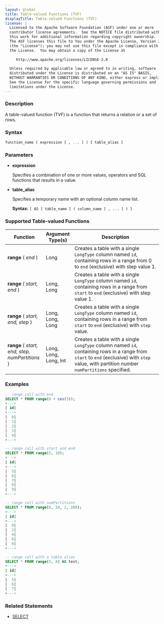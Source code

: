 ```yaml
---
layout: global
title: Table-valued Functions (TVF)
displayTitle: Table-valued Functions (TVF)
license: |
  Licensed to the Apache Software Foundation (ASF) under one or more
  contributor license agreements.  See the NOTICE file distributed with
  this work for additional information regarding copyright ownership.
  The ASF licenses this file to You under the Apache License, Version 2.0
  (the "License"); you may not use this file except in compliance with
  the License.  You may obtain a copy of the License at
 
     http://www.apache.org/licenses/LICENSE-2.0
 
  Unless required by applicable law or agreed to in writing, software
  distributed under the License is distributed on an "AS IS" BASIS,
  WITHOUT WARRANTIES OR CONDITIONS OF ANY KIND, either express or implied.
  See the License for the specific language governing permissions and
  limitations under the License.
---
```


### Description

A table-valued function (TVF) is a function that returns a relation or a set of rows.

### Syntax

```sql
function_name ( expression [ , ... ] ) [ table_alias ]
```

### Parameters

* **expression**

    Specifies a combination of one or more values, operators and SQL functions that results in a value.

* **table_alias**

    Specifies a temporary name with an optional column name list.

    **Syntax:** `[ AS ] table_name [ ( column_name [ , ... ] ) ]`

### Supported Table-valued Functions

<table class="table">
  <thead>
    <tr><th style="width:25%">Function</th><th>Argument Type(s)</th><th>Description</th></tr>
  </thead>
    <tr>
      <td><b> range </b>( <i>end</i> )</td>
      <td> Long </td>
      <td>Creates a table with a single <code>LongType</code> column named <code>id</code>, containing rows in a range from 0 to <code>end</code> (exclusive) with step value 1.</td>
    </tr>
    <tr>
      <td><b> range </b>( <i> start, end</i> )</td>
      <td> Long, Long </td>
      <td width="60%">Creates a table with a single <code>LongType</code> column named <code>id</code>, containing rows in a range from <code>start</code> to <code>end</code> (exclusive) with step value 1.</td>
    </tr>
    <tr>
      <td><b> range </b>( <i> start, end, step</i> )</td>
      <td> Long, Long, Long </td>
      <td width="60%">Creates a table with a single <code>LongType</code> column named <code>id</code>, containing rows in a range from <code>start</code> to <code>end</code> (exclusive) with <code>step</code> value.</td>
     </tr>
    <tr>
      <td><b> range </b>( <i> start, end, step, numPartitions</i> )</td>
      <td> Long, Long, Long, Int </td>
      <td width="60%">Creates a table with a single <code>LongType</code> column named <code>id</code>, containing rows in a range from <code>start</code> to <code>end</code> (exclusive) with <code>step</code> value, with partition number <code>numPartitions</code> specified. </td>
    </tr>
</table>

### Examples

```sql
-- range call with end
SELECT * FROM range(6 + cos(3));
+---+
| id|
+---+
|  0|
|  1|
|  2|
|  3|
|  4|
+---+

-- range call with start and end
SELECT * FROM range(5, 10);
+---+
| id|
+---+
|  5|
|  6|
|  7|
|  8|
|  9|
+---+

-- range call with numPartitions
SELECT * FROM range(0, 10, 2, 200);
+---+
| id|
+---+
|  0|
|  2|
|  4|
|  6|
|  8|
+---+

-- range call with a table alias
SELECT * FROM range(5, 8) AS test;
+---+
| id|
+---+
|  5|
|  6|
|  7|
+---+
```

### Related Statements

* [SELECT](sql-ref-syntax-qry-select.html)
